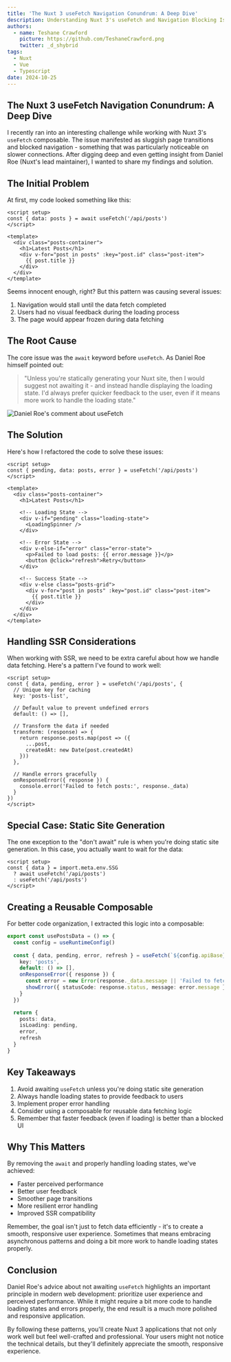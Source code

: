 ```yaml
---
title: 'The Nuxt 3 useFetch Navigation Conundrum: A Deep Dive'
description: Understanding Nuxt 3's useFetch and Navigation Blocking Issues
authors:
  - name: Teshane Crawford
    picture: https://github.com/TeshaneCrawford.png
    twitter: _d_shybrid
tags:
  - Nuxt
  - Vue
  - Typescript
date: 2024-10-25
---
```


## The Nuxt 3 useFetch Navigation Conundrum: A Deep Dive

I recently ran into an interesting challenge while working with Nuxt 3's `useFetch` composable. The issue manifested as sluggish page transitions and blocked navigation - something that was particularly noticeable on slower connections. After digging deep and even getting insight from Daniel Roe (Nuxt's lead maintainer), I wanted to share my findings and solution.

## The Initial Problem

At first, my code looked something like this:

```vue [post.vue]
<script setup>
const { data: posts } = await useFetch('/api/posts')
</script>

<template>
  <div class="posts-container">
    <h1>Latest Posts</h1>
    <div v-for="post in posts" :key="post.id" class="post-item">
      {{ post.title }}
    </div>
  </div>
</template>
```

Seems innocent enough, right? But this pattern was causing several issues:

1. Navigation would stall until the data fetch completed
2. Users had no visual feedback during the loading process
3. The page would appear frozen during data fetching

## The Root Cause

The core issue was the `await` keyword before `useFetch`. As Daniel Roe himself pointed out:

> "Unless you're statically generating your Nuxt site, then I would suggest not awaiting it - and instead handle displaying the loading state. I'd always prefer quicker feedback to the user, even if it means more work to handle the loading state."

![Daniel Roe's comment about useFetch](/dr.png "Screenshot of Daniel's comment on useFetch behavior")

## The Solution

Here's how I refactored the code to solve these issues:

```vue [post.vue]
<script setup>
const { pending, data: posts, error } = useFetch('/api/posts')
</script>

<template>
  <div class="posts-container">
    <h1>Latest Posts</h1>
    
    <!-- Loading State -->
    <div v-if="pending" class="loading-state">
      <LoadingSpinner />
    </div>
    
    <!-- Error State -->
    <div v-else-if="error" class="error-state">
      <p>Failed to load posts: {{ error.message }}</p>
      <button @click="refresh">Retry</button>
    </div>
    
    <!-- Success State -->
    <div v-else class="posts-grid">
      <div v-for="post in posts" :key="post.id" class="post-item">
        {{ post.title }}
      </div>
    </div>
  </div>
</template>
```

## Handling SSR Considerations

When working with SSR, we need to be extra careful about how we handle data fetching. Here's a pattern I've found to work well:

```vue [post.vue]
<script setup>
const { data, pending, error } = useFetch('/api/posts', {
  // Unique key for caching
  key: 'posts-list',
  
  // Default value to prevent undefined errors
  default: () => [],
  
  // Transform the data if needed
  transform: (response) => {
    return response.posts.map(post => ({
      ...post,
      createdAt: new Date(post.createdAt)
    }))
  },
  
  // Handle errors gracefully
  onResponseError({ response }) {
    console.error('Failed to fetch posts:', response._data)
  }
})
</script>
```

## Special Case: Static Site Generation

The one exception to the "don't await" rule is when you're doing static site generation. In this case, you actually want to wait for the data:

```vue [post.vue]
<script setup>
const { data } = import.meta.env.SSG 
  ? await useFetch('/api/posts')
  : useFetch('/api/posts')
</script>
```

## Creating a Reusable Composable

For better code organization, I extracted this logic into a composable:

```ts [composables/usePostsData.ts]
export const usePostsData = () => {
  const config = useRuntimeConfig()
  
  const { data, pending, error, refresh } = useFetch(`${config.apiBase}/posts`, {
    key: 'posts',
    default: () => [],
    onResponseError({ response }) {
      const error = new Error(response._data.message || 'Failed to fetch posts')
      showError({ statusCode: response.status, message: error.message })
    }
  })

  return {
    posts: data,
    isLoading: pending,
    error,
    refresh
  }
}
```

## Key Takeaways

1. Avoid awaiting `useFetch` unless you're doing static site generation
2. Always handle loading states to provide feedback to users
3. Implement proper error handling
4. Consider using a composable for reusable data fetching logic
5. Remember that faster feedback (even if loading) is better than a blocked UI

## Why This Matters

By removing the `await` and properly handling loading states, we've achieved:

- Faster perceived performance
- Better user feedback
- Smoother page transitions
- More resilient error handling
- Improved SSR compatibility

Remember, the goal isn't just to fetch data efficiently - it's to create a smooth, responsive user experience. Sometimes that means embracing asynchronous patterns and doing a bit more work to handle loading states properly.

## Conclusion

Daniel Roe's advice about not awaiting `useFetch` highlights an important principle in modern web development: prioritize user experience and perceived performance. While it might require a bit more code to handle loading states and errors properly, the end result is a much more polished and responsive application.

By following these patterns, you'll create Nuxt 3 applications that not only work well but feel well-crafted and professional. Your users might not notice the technical details, but they'll definitely appreciate the smooth, responsive experience.
